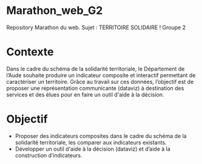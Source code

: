 # Marathon_web_G2
Repository Marathon du web. Sujet : TERRITOIRE SOLIDAIRE ! Groupe 2

# Contexte
Dans le cadre du schéma de la solidarité territoriale, le Département de l’Aude souhaite produire un indicateur composite et interactif permettant de caractériser un territoire. Grâce au travail sur ces données, l’objectif est de proposer une représentation communicante (dataviz) à destination des services et des élues pour en faire un outil d'aide à la décision.

# Objectif
- Proposer des indicateurs composites dans le cadre du schéma de la solidarité territoriale, les comparer aux indicateurs existants.
- Développer un outil d'aide à la décision (dataviz) et d’aide à la construction d’indicateurs.

